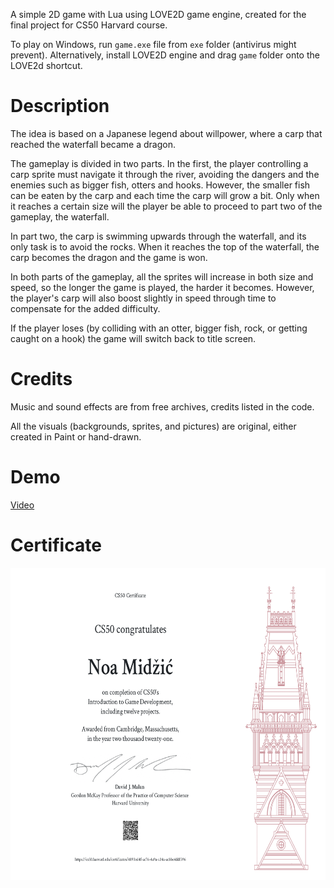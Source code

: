 A simple 2D game with Lua using LOVE2D game engine, created for the final project for CS50 Harvard course.

To play on Windows, run `game.exe` file from `exe` folder (antivirus might prevent). Alternatively, install LOVE2D engine and drag `game` folder onto the LOVE2d shortcut.

# Description

The idea is based on a Japanese legend about willpower, where a carp that reached the waterfall became a dragon. 

The gameplay is divided in two parts. In the first, the player controlling a carp sprite must navigate it through the river, avoiding the dangers and the enemies such as bigger fish, otters and hooks. However, the smaller fish can be eaten by the carp and each time the carp will grow a bit. Only when it reaches a certain size will the player be able to proceed to part two of the gameplay, the waterfall. 

In part two, the carp is swimming upwards through the waterfall, and its only task is to avoid the rocks. When it reaches the top of the waterfall, the carp becomes the dragon and the game is won.

In both parts of the gameplay, all the sprites will increase in both size and speed, so the longer the game is played, the harder it becomes. However, the player's carp will also boost slightly in speed through time to compensate for the added difficulty.

If the player loses (by colliding with an otter, bigger fish, rock, or getting caught on a hook) the game will switch back to title screen.

# Credits

Music and sound effects are from free archives, credits listed in the code.

All the visuals (backgrounds, sprites, and pictures) are original, either created in Paint or hand-drawn.

# Demo

[Video](https://www.dropbox.com/scl/fi/wftii14jkke17v0e4rcdd/CarpToDragon.mp4?rlkey=qvryrpshflckwglrtamzluz8d&dl=0)

# Certificate

<img src="./CS50G.png" height="500">

